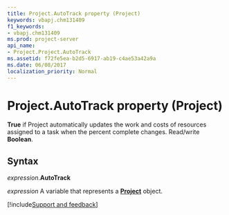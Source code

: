 ```yaml
---
title: Project.AutoTrack property (Project)
keywords: vbapj.chm131409
f1_keywords:
- vbapj.chm131409
ms.prod: project-server
api_name:
- Project.Project.AutoTrack
ms.assetid: f72fe5ea-b2d5-6917-ab19-c4ae53a42a9a
ms.date: 06/08/2017
localization_priority: Normal
---
```



# Project.AutoTrack property (Project)

**True** if Project automatically updates the work and costs of resources assigned to a task when the percent complete changes. Read/write **Boolean**.


## Syntax

_expression_.**AutoTrack**

_expression_ A variable that represents a **[Project](project.project.md)** object.


[!include[Support and feedback](~/includes/feedback-boilerplate.md)]